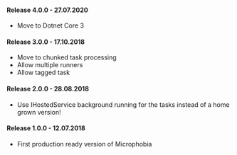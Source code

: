 #### Release 4.0.0 - 27.07.2020
  * Move to Dotnet Core 3

#### Release 3.0.0 - 17.10.2018
  *  Move to chunked task processing
  *  Allow multiple runners
  *  Allow tagged task

#### Release 2.0.0 - 28.08.2018
  * Use IHostedService background running for the tasks instead of a home grown version!

#### Release 1.0.0 - 12.07.2018
  * First production ready version of Microphobia
